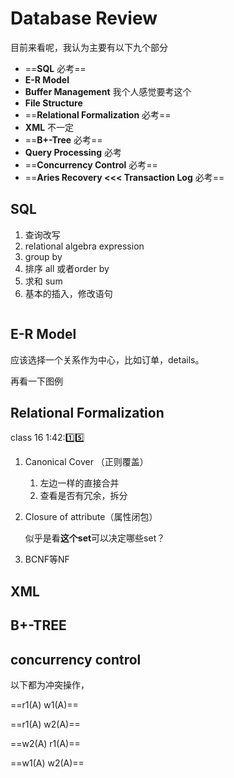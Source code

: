 # Database Review

目前来看呢，我认为主要有以下九个部分

* ==**SQL** 必考==
* **E-R Model**
* **Buffer Management** 我个人感觉要考这个
* **File Structure**
* ==**Relational Formalization** 必考==
* **XML** 不一定
* ==**B+-Tree** 必考==
* **Query Processing** 必考
* ==**Concurrency Control** 必考==
* ==**Aries Recovery <<< Transaction Log** 必考==



## SQL

1. 查询改写
2. relational algebra expression
3. group by
4. 排序 all 或者order by
5. 求和 sum
6. 基本的插入，修改语句

```

```





## E-R Model

应该选择一个关系作为中心，比如订单，details。

再看一下图例

## Relational Formalization

class 16  1:42::one::five:

1. Canonical Cover （正则覆盖）

   1. 左边一样的直接合并
   2. 查看是否有冗余，拆分

2. Closure of attribute（属性闭包）

   似乎是看**这个set**可以决定哪些set？

3. BCNF等NF

## XML



## B+-TREE

## concurrency control

以下都为冲突操作，

==r1(A) w1(A)==

==r1(A) w2(A)==

==w2(A) r1(A)==

==w1(A) w2(A)==